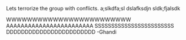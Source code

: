 
Lets terrorize the group with conflicts.
a;slkdfa;sl
dslafksdjn
sldk;fjalsdk

WWWWWWWWWWWWWWWWWWWWWWWW
AAAAAAAAAAAAAAAAAAAAAAAA
SSSSSSSSSSSSSSSSSSSSSSSS
DDDDDDDDDDDDDDDDDDDDDDDD
-Ghandi